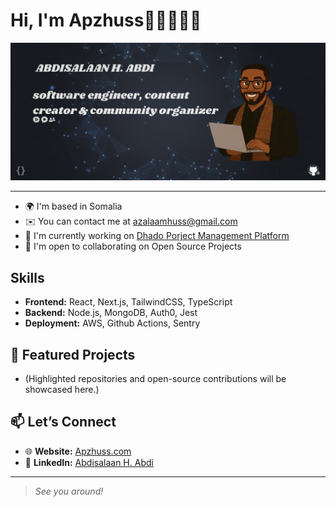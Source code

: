# Hi, I'm Apzhuss👋🏾👨🏾‍💻

![banner that says APZHUSS - software engineer, content creator and community organizer alongside a cartoon illustration of APZ.](https://github.com/ApzHuss/ApzHuss/blob/main/Assets/cover.png?raw=true)

---

* 🌍  I'm based in Somalia
* ✉️  You can contact me at [azalaamhuss@gmail.com](mailto:azalaamhuss@gmail.com)
* 🚀  I'm currently working on [Dhado Porject Management Platform](http://404)
* 🤝  I'm open to collaborating on Open Source Projects

## Skills

* **Frontend:** React, Next.js, TailwindCSS, TypeScript
* **Backend:** Node.js, MongoDB, Auth0, Jest
* **Deployment:** AWS, Github Actions, Sentry

## 🚀 Featured Projects

* (Highlighted repositories and open-source contributions will be showcased here.)

## 📫 Let’s Connect

* 🌐 **Website:** [Apzhuss.com](https://404/)
* 💼 **LinkedIn:** [Abdisalaan H. Abdi](https://www.linkedin.com/in/abdisalaan-hussein-abdi-34057436b/)

---

> *See you around!*




